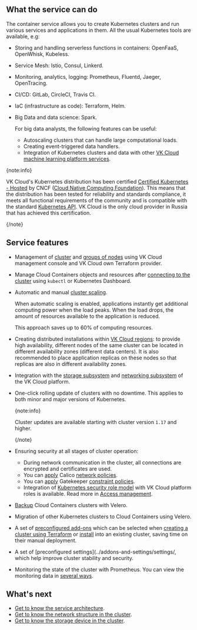 ## What the service can do

The container service allows you to create Kubernetes clusters and run various services and applications in them. All the usual Kubernetes tools are available, e.g:

- Storing and handling serverless functions in containers: OpenFaaS, OpenWhisk, Kubeless.
- Service Mesh: Istio, Consul, Linkerd.
- Monitoring, analytics, logging: Prometheus, Fluentd, Jaeger, OpenTracing.
- CI/CD: GitLab, CircleCI, Travis CI.
- IaC (infrastructure as code): Terraform, Helm.
- Big Data and data science: Spark.

  For big data analysts, the following features can be useful:

  - Autoscaling clusters that can handle large computational loads.
  - Creating event-triggered data handlers.
  - Integration of Kubernetes clusters and data with other [VK Cloud machine learning platform services](/en/ml).

{note:info}

VK Cloud's Kubernetes distribution has been certified [Certified Kubernetes - Hosted](https://www.cncf.io/certification/software-conformance/#logos) by CNCF ([Cloud Native Computing Foundation](https://www.cncf.io/)). This means that the distribution has been tested for reliability and standards compliance, it meets all functional requirements of the community and is compatible with the standard [Kubernetes API](https://kubernetes.io/ru/docs/concepts/overview/kubernetes-api/). VK Cloud is the only cloud provider in Russia that has achieved this certification.

{/note}

## Service features

- Management of [cluster](../../instructions/manage-cluster) and [groups of nodes](../../instructions/manage-node-group) using VK Cloud management console and VK Cloud own Terraform provider.

- Manage Cloud Containers objects and resources after [connecting to the cluster](../../connect) using `kubectl` or Kubernetes Dashboard.

- Automatic and manual [cluster scaling](../../instructions/scale).

  When automatic scaling is enabled, applications instantly get additional computing power when the load peaks. When the load drops, the amount of resources available to the application is reduced.

  This approach saves up to 60% of computing resources.

- Creating distributed installations within [VK Cloud regions](../../../../tools-for-using-services/account/concepts/regions): to provide high availability, different nodes of the same cluster can be located in different availability zones (different data centers). It is also recommended to place application replicas on these nodes so that replicas are also in different availability zones.

- Integration with the [storage subsystem](../storage) and [networking subsystem](../network) of the VK Cloud platform.

- One-click rolling update of clusters with no downtime. This applies to both minor and major versions of Kubernetes.

  {note:info}

  Cluster updates are available starting with cluster version `1.17` and higher.

  {/note}

- Ensuring security at all stages of cluster operation:

  - During network communication in the cluster, all connections are encrypted and certificates are used.
  - You can [apply](../network#working_with_container_network_interface_cni) Calico [network policies](https://kubernetes.io/docs/concepts/services-networking/network-policies/).
  - You can [apply](../architecture#built_in_support_for_the_open_policy_agent) Gatekeeper [constraint policies](https://open-policy-agent.github.io/gatekeeper/website/docs/howto).
  - Integration of [Kubernetes security role model](https://kubernetes.io/docs/reference/access-authn-authz/rbac/) with VK Cloud platform roles is available. Read more in [Access management](../../concepts/access-management).

- [Backup](../../how-to-guides/velero-backup) Cloud Containers clusters with Velero.

- Migration of other Kubernetes clusters to Cloud Containers using Velero.

- A set of [preconfigured add-ons](../addons-and-settings/addons) which can be selected when [creating a cluster using Terraform](../../instructions/create-cluster) or [install](../../instructions/addons/manage-addons) into an existing cluster, saving time on their manual deployment.
- A set of [preconfigured settings](../addons-and-settings/settings/, which help improve cluster stability and security.

- Monitoring the state of the cluster with Prometheus. You can view the monitoring data in [several ways](../../monitoring).

## What's next

- [Get to know the service architecture](../architecture).
- [Get to know the network structure in the cluster](../network).
- [Get to know the storage device in the cluster](../storage).
